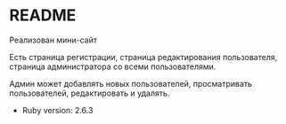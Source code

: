 # README
Реализован мини-сайт

Есть страница регистрации, страница редактирования пользователя,
страница администратора со всеми пользователями.

Админ может добавлять новых пользователей, просматривать пользователей, редактировать и удалять.






* Ruby version: 2.6.3
